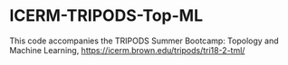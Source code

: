 # ICERM-TRIPODS-Top-ML
This code accompanies the TRIPODS Summer Bootcamp: Topology and Machine Learning, https://icerm.brown.edu/tripods/tri18-2-tml/
